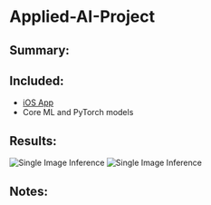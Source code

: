 # Applied-AI-Project

## Summary:

## Included:
  - [iOS App](app)
  - Core ML and PyTorch models

## Results:
![Single Image Inference](documentation/images/test1.PNG "Single Image Inference)")
![Single Image Inference](documentation/images/test2.PNG "Single Image Inference)")


## Notes:
